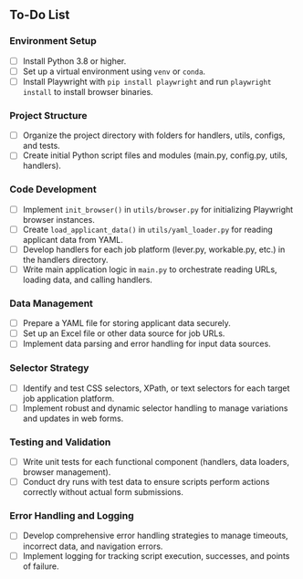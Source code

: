 ## To-Do List

### Environment Setup
- [ ] Install Python 3.8 or higher.
- [ ] Set up a virtual environment using `venv` or `conda`.
- [ ] Install Playwright with `pip install playwright` and run `playwright install` to install browser binaries.

### Project Structure
- [ ] Organize the project directory with folders for handlers, utils, configs, and tests.
- [ ] Create initial Python script files and modules (main.py, config.py, utils, handlers).

### Code Development
- [ ] Implement `init_browser()` in `utils/browser.py` for initializing Playwright browser instances.
- [ ] Create `load_applicant_data()` in `utils/yaml_loader.py` for reading applicant data from YAML.
- [ ] Develop handlers for each job platform (lever.py, workable.py, etc.) in the handlers directory.
- [ ] Write main application logic in `main.py` to orchestrate reading URLs, loading data, and calling handlers.

### Data Management
- [ ] Prepare a YAML file for storing applicant data securely.
- [ ] Set up an Excel file or other data source for job URLs.
- [ ] Implement data parsing and error handling for input data sources.

### Selector Strategy
- [ ] Identify and test CSS selectors, XPath, or text selectors for each target job application platform.
- [ ] Implement robust and dynamic selector handling to manage variations and updates in web forms.

### Testing and Validation
- [ ] Write unit tests for each functional component (handlers, data loaders, browser management).
- [ ] Conduct dry runs with test data to ensure scripts perform actions correctly without actual form submissions.

### Error Handling and Logging
- [ ] Develop comprehensive error handling strategies to manage timeouts, incorrect data, and navigation errors.
- [ ] Implement logging for tracking script execution, successes, and points of failure.
